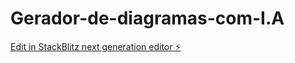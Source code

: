 # Gerador-de-diagramas-com-I.A

[Edit in StackBlitz next generation editor ⚡️](https://stackblitz.com/~/github.com/matefs/Gerador-de-diagramas-com-I.A)